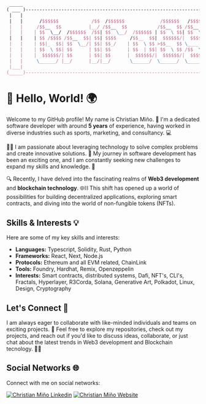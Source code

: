 ```latex
 _____                                                                        _____
( ___ )----------------------------------------------------------------------( ___ )
 |   |                                                                        |   |
 |   |      /$$$$$$            /$$  /$$$$$$             /$$$$$$   /$$$$$$     |   |
 |   |     /$$__  $$          |__/ /$$__  $$           /$$__  $$ /$$__  $$    |   |
 |   |    | $$  \__/  /$$$$$$  /$$| $$  \__/  /$$$$$$ | $$  \ $$| $$  \ $$    |   |
 |   |    | $$ /$$$$ /$$__  $$| $$| $$$$     /$$__  $$|  $$$$$$/|  $$$$$$$    |   |
 |   |    | $$|_  $$| $$  \__/| $$| $$_/    | $$  \ $$ >$$__  $$ \____  $$    |   |
 |   |    | $$  \ $$| $$      | $$| $$      | $$  | $$| $$  \ $$ /$$  \ $$    |   |
 |   |    |  $$$$$$/| $$      | $$| $$      |  $$$$$$/|  $$$$$$/|  $$$$$$/    |   |
 |   |     \______/ |__/      |__/|__/       \______/  \______/  \______/     |   |
 |___|                                                                        |___|
(_____)----------------------------------------------------------------------(_____)
```

# 👋 Hello, World! 🌍

Welcome to my GitHub profile! My name is Christian Miño. 🚀 I'm a dedicated software developer with around **5 years** of experience, having worked in diverse industries such as sports, marketing, and consultancy. 💻

🧑‍💻 I am passionate about leveraging technology to solve complex problems and create innovative solutions. 🌟 My journey in software development has been an exciting one, and I am constantly seeking new challenges to expand my skills and knowledge. 🚀

🔍 Recently, I have delved into the fascinating realms of **Web3 development** and **blockchain technology**. 🌐⛓️ This shift has opened up a world of possibilities for building decentralized applications, exploring smart contracts, and diving into the world of non-fungible tokens (NFTs).

## Skills & Interests 💡

Here are some of my key skills and interests:

- **Languages:** Typescript, Solidity, Rust, Python
- **Frameworks:** React, Next, Node.js
- **Protocols:** Ethereum and all EVM related, ChainLink
- **Tools:** Foundry, Hardhat, Remix, Openzeppelin
- **Interests:** Smart contracts, distributed systems, Dafi, NFT's, CLI's, Fractals, Hyperlayer, R3Corda, Solana, Generative Art, Polkadot, Linux, Design, Cryptography

## Let's Connect 🤝

I am always eager to collaborate with like-minded individuals and teams on exciting projects. 💬 Feel free to explore my repositories, check out my projects, and reach out if you'd like to discuss ideas, collaborate, or just chat about the latest trends in Web3 development and Blockchain tecnology. 🚀🔗

## Social Networks 🌐

Connect with me on social networks:

[![Christian Miño Linkedin](https://img.shields.io/badge/LinkedIn-0077B5?style=for-the-badge&logo=linkedin&logoColor=white)](https://www.linkedin.com/in/christian-miño/) [![Christian Miño Website](https://img.shields.io/badge/Website-purple?style=for-the-badge&logo=rust)](https://grifo-devlab.com)
